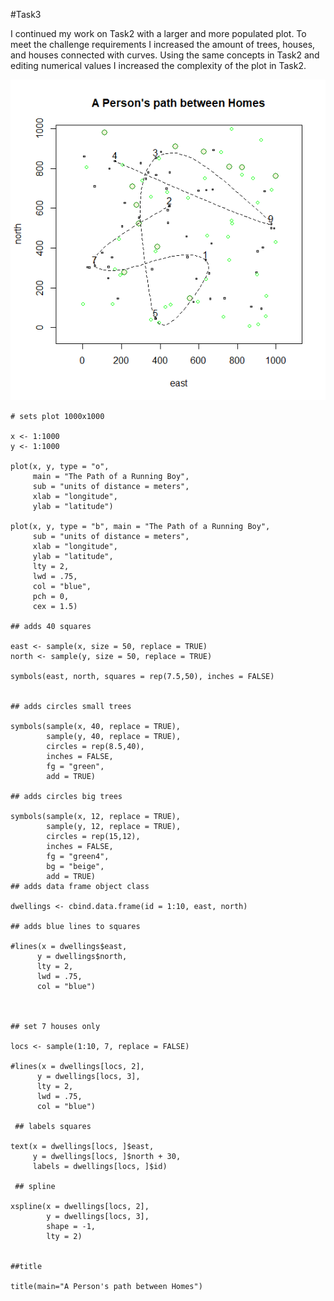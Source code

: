 #Task3

I continued my work on Task2 with a larger and more populated plot. To meet the challenge 
requirements I increased the amount of trees, houses, and houses connected with curves. 
Using the same concepts in Task2 and editing numerical values I increased the complexity
of the plot in Task2.

![](7_House_Running_Boy.png)

```
# sets plot 1000x1000

x <- 1:1000
y <- 1:1000

plot(x, y, type = "o", 
     main = "The Path of a Running Boy",
     sub = "units of distance = meters",
     xlab = "longitude", 
     ylab = "latitude")

plot(x, y, type = "b", main = "The Path of a Running Boy", 
     sub = "units of distance = meters", 
     xlab = "longitude", 
     ylab = "latitude",
     lty = 2,
     lwd = .75,
     col = "blue",
     pch = 0,
     cex = 1.5)

## adds 40 squares

east <- sample(x, size = 50, replace = TRUE)
north <- sample(y, size = 50, replace = TRUE)

symbols(east, north, squares = rep(7.5,50), inches = FALSE)


## adds circles small trees

symbols(sample(x, 40, replace = TRUE), 
        sample(y, 40, replace = TRUE), 
        circles = rep(8.5,40), 
        inches = FALSE,
        fg = "green",
        add = TRUE)

## adds circles big trees

symbols(sample(x, 12, replace = TRUE), 
        sample(y, 12, replace = TRUE), 
        circles = rep(15,12), 
        inches = FALSE,
        fg = "green4",
        bg = "beige",
        add = TRUE)
## adds data frame object class

dwellings <- cbind.data.frame(id = 1:10, east, north)

## adds blue lines to squares

#lines(x = dwellings$east,
      y = dwellings$north,
      lty = 2,
      lwd = .75,
      col = "blue")



## set 7 houses only

locs <- sample(1:10, 7, replace = FALSE)

#lines(x = dwellings[locs, 2],
      y = dwellings[locs, 3],
      lty = 2,
      lwd = .75,
      col = "blue")
      
 ## labels squares

text(x = dwellings[locs, ]$east, 
     y = dwellings[locs, ]$north + 30,
     labels = dwellings[locs, ]$id)
 
 ## spline

xspline(x = dwellings[locs, 2],
        y = dwellings[locs, 3],
        shape = -1,
        lty = 2)


##title

title(main="A Person's path between Homes")


```


